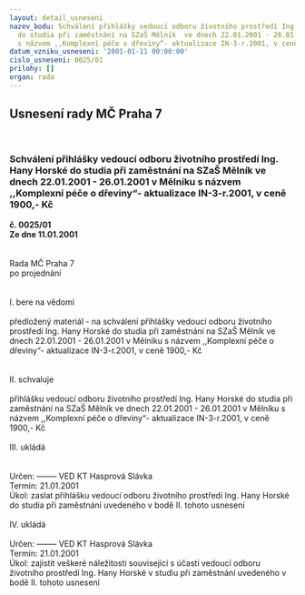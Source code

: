```yaml
---
layout: detail_usneseni
nazev_bodu: Schválení přihlášky vedoucí odboru životního prostředí Ing. Hany Horské
  do studia při zaměstnání na SZaŠ Mělník  ve dnech 22.01.2001 - 26.01.2001 v Mělníku
  s názvem ,,Komplexní péče o dřeviny“- aktualizace IN-3-r.2001, v ceně 1900,- Kč
datum_vzniku_usneseni: '2001-01-11 00:00:00'
cislo_usneseni: 0025/01
prilohy: []
organ: rada
---
```

<div id="ucUsn_pList" class="usn">
	<span><h2>Usnesení rady MČ Praha 7 </h2>
<br></span><div class="standBody">
<span><h3>Schválení přihlášky vedoucí odboru životního prostředí Ing. Hany Horské do studia při zaměstnání na SZaŠ Mělník  ve dnech 22.01.2001 - 26.01.2001 v Mělníku s názvem ,,Komplexní péče o dřeviny“- aktualizace IN-3-r.2001, v ceně 1900,- Kč</h3></span><div class="center">
		<strong>č. 0025/01</strong><br>
	</div>
<div class="center">
		<strong>Ze dne 11.01.2001</strong><br><br>
	</div>
<br>Rada MČ Praha 7<br>po projednání<br><br><br>I.	bere na vědomí<br><br> předložený materiál - na schválení přihlášky vedoucí odboru životního prostředí Ing. Hany Horské do studia při zaměstnání na SZaŠ Mělník  ve dnech 22.01.2001 - 26.01.2001 v Mělníku s názvem ,,Komplexní péče o dřeviny“- aktualizace IN-3-r.2001, v ceně 1900,- Kč<br><br><br>II.	schvaluje <br><br>přihlášku vedoucí odboru životního prostředí Ing. Hany Horské do studia při zaměstnání na SZaŠ Mělník  ve dnech 22.01.2001 - 26.01.2001 v Mělníku s názvem ,,Komplexní péče o dřeviny“- aktualizace IN-3-r.2001, v ceně 1900,- Kč<br><br>III.  ukládá <br><br>	<br> Určen:	–––––	VED KT Hasprová Slávka<br>Termín: 21.01.2001<br>Úkol:	zaslat přihlášku vedoucí odboru životního prostředí Ing. Hany Horské do studia při  zaměstnání  uvedeného v bodě II. tohoto usnesení<br> <br>IV.  ukládá<br><br> Určen:	–––––	VED KT Hasprová Slávka<br>Termín: 21.01.2001<br>Úkol:	zajistit veškeré náležitosti související s účastí vedoucí odboru životního prostředí Ing. Hany Horské v  studiu při zaměstnání uvedeného v bodě II. tohoto usnesení<br>  <br><br>	<br><br><br><br> <br>
</div>
</div>